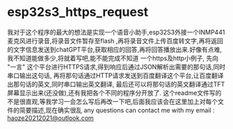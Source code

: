 # esp32s3_https_request
我对于这个程序的最大的想法是实现一个语音小助手,esp32S3外接一个INMP441麦克风进行录音,将录音文件暂存至flash
,再将录音文件上传百度转文字,再将返回的文字信息发送到chatGPT平台,获取相应的回答,再将回答播放出来.好像有点难,
我不知道能做多少,将就着写吧,能不能完成不知道            一个https及http小例子,
先向 "一言" 这个平台进行HTTPS请求,得到响应后通过JSON解析出需要的那句话,同时串口输出这句话,
再将那句话通过HTTP请求发送到百度翻译这个平台,让百度翻译出那句话的英文,同时串口输出英文翻译,
最后还可以将那句话的英文翻译通过TFT屏幕显示出来(还没做),还有我把各个不同的程序分开放了.         这个readme文件写的不是很直观,等我学习一会怎么写后再改一下吧,后面我应该会在这里加上对每个文件的简要描述,现在确实很乱
any questions can contact me with my email : haoze20212021@outlook.com